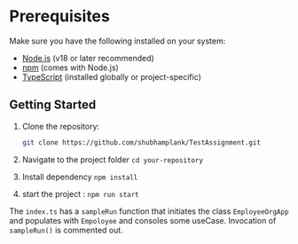 # Prerequisites

Make sure you have the following installed on your system:

- [Node.js](https://nodejs.org) (v18 or later recommended)
- [npm](https://www.npmjs.com/) (comes with Node.js)
- [TypeScript](https://www.typescriptlang.org/) (installed globally or project-specific)

## Getting Started

1. Clone the repository:

   ```bash
   git clone https://github.com/shubhamplank/TestAssignment.git

   ```

2. Navigate to the project folder
   `cd your-repository`

3. Install dependency
   `npm install`

4. start the project : `npm run start`


The `index.ts` has a `sampleRun` function that initiates the class `EmployeeOrgApp` and populates with `Empoloyee` and consoles some useCase. 
Invocation of `sampleRun()` is commented out.
